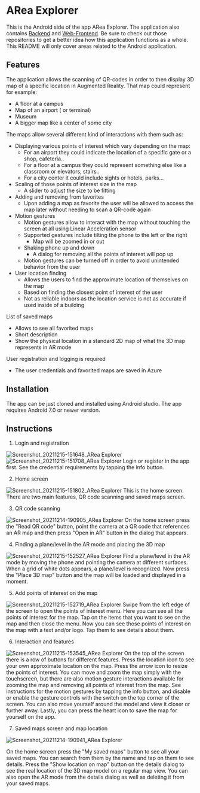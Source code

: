 # ARea Explorer

This is the Android side of the app ARea Explorer. The application also
contains [Backend](https://github.com/Lauri92/arvr-backend)
and [Web-Frontend](https://github.com/arnaud18o5/AReaExplorerWebApp). Be sure to check out those
repositories to get a better idea how this application functions as a whole. This README will only
cover areas related to the Android application.

## Features

The application allows the scanning of QR-codes in order to then display 3D map of a specific
location in Augmented Reality. That map could represent for example:

* A floor at a campus
* Map of an airport ( or terminal)
* Museum
* A bigger map like a center of some city

The maps allow several different kind of interactions with them such as:

* Displaying various points of interest which vary depending on the map:
    * For an airport they could indicate the location of a specific gate or a shop, cafeteria..
    * For a floor at a campus they could represent something else like a classroom or elevators,
      stairs..
    * For a city center it could include sights or hotels, parks...
* Scaling of those points of interest size in the map
    * A slider to adjust the size to be fitting
* Adding and removing from favorites
    * Upon adding a map as favorite the user will be allowed to access the map later without needing
      to scan a QR-code again
* Motion gestures
    * Motion gestures allow to interact with the map without touching the screen at all using Linear
      Acceleration sensor
    * Supported gestures include tilting the phone to the left or the right
        * Map will be zoomed in or out
    * Shaking phone up and down
        * A dialog for removing all the points of interest will pop up
    * Motion gestures can be turned off in order to avoid unintended behavior from the user
* User location finding
    * Allows the users to find the approximate location of themselves on the map
    * Based on finding the closest point of interest of the user
    * Not as reliable indoors as the location service is not as accurate if used inside of a
      building

List of saved maps

* Allows to see all favorited maps
* Short description
* Show the physical location in a standard 2D map of what the 3D map represents in AR mode

User registration and logging is required

* The user credentials and favorited maps are saved in Azure

## Installation

The app can be just cloned and installed using Android studio. The app requires Android 7.0 or newer version.

## Instructions

1. Login and registration

![Screenshot_20211215-151648_ARea Explorer](https://user-images.githubusercontent.com/64253189/146197114-63e1a4d1-7b50-4376-b655-c4d25053e9c8.jpg)
![Screenshot_20211215-151708_ARea Explorer](https://user-images.githubusercontent.com/64253189/146197216-5c2c8202-a801-4ba8-84dd-0172a3b65efd.jpg)
Login or register in the app first. See the credential requirements by tapping the info button.

2. Home screen

![Screenshot_20211215-151802_ARea Explorer](https://user-images.githubusercontent.com/64253189/146197571-31fc3393-f897-4316-9ca6-2dcf5a4c5e68.jpg)
This is the home screen. There are two main features, QR code scanning and saved maps screen.

3. QR code scanning

![Screenshot_20211214-190905_ARea Explorer](https://user-images.githubusercontent.com/64253189/146197999-88fa4423-de05-40a9-8467-9bf4e39eec3d.jpg)
On the home screen press the "Read QR code" button, point the camera at a QR code that references an AR map and then press "Open in AR" button in the dialog that appears.

4. Finding a plane/level in the AR mode and placing the 3D map

![Screenshot_20211215-152527_ARea Explorer](https://user-images.githubusercontent.com/64253189/146198760-6dc229ab-0b9b-466b-ad03-a32852cc568b.jpg)
Find a plane/level in the AR mode by moving the phone and pointing the camera at different surfaces. When a grid of white dots appears, a plane/level is recognized. Now press the "Place 3D map" button and the map will be loaded and displayed in a moment.

5. Add points of interest on the map

![Screenshot_20211215-152719_ARea Explorer](https://user-images.githubusercontent.com/64253189/146200188-a23f145b-d74d-4d65-b48f-4062a68f17d6.jpg)
Swipe from the left edge of the screen to open the points of interest menu. Here you can see all the points of interest for the map. Tap on the items that you want to see on the map and then close the menu. Now you can see those points of interest on the map with a text and/or logo. Tap them to see details about them.

6. Interaction and features

![Screenshot_20211215-153545_ARea Explorer](https://user-images.githubusercontent.com/64253189/146201445-624105bd-bb41-4db9-8f31-02fcc1c25632.jpg)
On the top of the screen there is a row of buttons for different features. Press the location icon to see your own approximate location on the map. Press the arrow icon to resize the points of interest. You can move and zoom the map simply with the touchscreen, but there are also motion gesture interactions available for zooming the map and removing all points of interest from the map. See instructions for the motion gestures by tapping the info button, and disable or enable the gesture controls with the switch on the top corner of the screen. You can also move yourself around the model and view it closer or further away. Lastly, you can press the heart icon to save the map for yourself on the app.

7. Saved maps screen and map location

![Screenshot_20211214-190941_ARea Explorer](https://user-images.githubusercontent.com/64253189/146203098-54aafcd0-d17e-4f1c-8bee-c93da3fef76e.jpg)

On the home screen press the "My saved maps" button to see all your saved maps. You can search from them by the name and tap on them to see details. Press the "Show location on map" button on the details dialog to see the real location of the 3D map model on a regular map view. You can also open the AR mode from the details dialog as well as deleting it from your saved maps.
